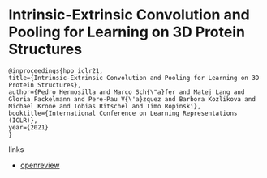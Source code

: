 # Intrinsic-Extrinsic Convolution and Pooling for Learning on 3D Protein Structures

```
@inproceedings{hpp_iclr21,
title={Intrinsic-Extrinsic Convolution and Pooling for Learning on 3D Protein Structures},
author={Pedro Hermosilla and Marco Sch{\"a}fer and Matej Lang and Gloria Fackelmann and Pere-Pau V{\'a}zquez and Barbora Kozlikova and Michael Krone and Tobias Ritschel and Timo Ropinski},
booktitle={International Conference on Learning Representations (ICLR)},
year={2021}
}
```

links
- [openreview](https://openreview.net/forum?id=l0mSUROpwY)
